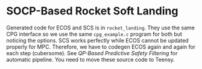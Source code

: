 # SOCP-Based Rocket Soft Landing

Generated code for ECOS and SCS is in `rocket_landing`. They use the same CPG interface so we use the same `cpg_example.c` program for both but noticing the options.
SCS works perfectly while ECOS cannot be updated properly for MPC. Therefore, we have to codegen ECOS again and again for each step (cubersome).
See *QP-Based Predictive Safety Filtering* for automatic pipeline. You need to move these source code to Teensy.
